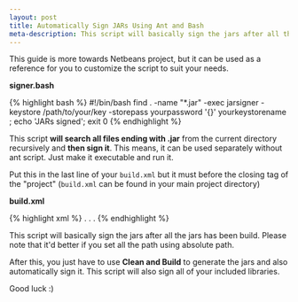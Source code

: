 ```yaml
---
layout: post
title: Automatically Sign JARs Using Ant and Bash
meta-description: This script will basically sign the jars after all the jars has been build.
---
```


This guide is more towards Netbeans project, but it can be used as a reference for you to customize the script to suit your needs.

**signer.bash**

{% highlight bash %}
#!/bin/bash
find . -name "*.jar" -exec jarsigner -keystore /path/to/your/key -storepass yourpassword '{}' yourkeystorename \;
echo 'JARs signed';
exit 0
{% endhighlight %}

This script **will search all files ending with .jar** from the current directory recursively and **then sign it**. This means, it can be used separately without ant script. Just make it executable and run it.

Put this in the last line of your `build.xml` but it must before the closing tag of the "project" (`build.xml` can be found in your main project directory)

**build.xml**

{% highlight xml %}
<project>
    .
    .
    .
    <target name="-post-jar">
        <exec dir="${dist.dir}" executable="/path/to/your/signer.bash" os="Linux" />
    </target>
</project>
{% endhighlight %}

This script will basically sign the jars after all the jars has been build. Please note that it'd better if you set all the path using absolute path.

After this, you just have to use **Clean and Build** to generate the jars and also automatically sign it. This script will also sign all of your included libraries.

Good luck :)
